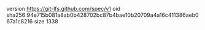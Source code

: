 version https://git-lfs.github.com/spec/v1
oid sha256:94e715b081a8ab0b428702bc87b4bae10b20709a4a16c411386aeb067a1c8216
size 1338
